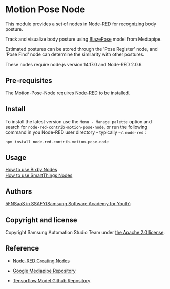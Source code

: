 # Motion Pose Node

This module provides a set of nodes in Node-RED for recognizing body posture.

Track and visualize body posture using [BlazePose](https://google.github.io/mediapipe/solutions/pose.html) model from Mediapipe.

Estimated postures can be stored through the 'Pose Register' node, and 'Pose Find' node can determine the similarity with other postures.

These nodes require node.js version 14.17.0 and Node-RED 2.0.6.

## Pre-requisites

The Motion-Pose-Node requires [Node-RED](https://nodered.org/) to be installed.

## Install

To install the latest version use the `Menu - Manage palette` option and search for `node-red-contrib-motion-pose-node`, or run the following command in you Node-RED user directory - typically `~/.node-red` :

    npm install node-red-contrib-motion-pose-node

## Usage
[How to use Bixby Nodes](https://sasm.developer.samsung.com/tutorials/article_2_4)  
[How to use SmartThings Nodes](https://sasm.developer.samsung.com/tutorials/article_2_3)

## Authors
[5FNSaaS in SSAFY(Samsung Software Academy for Youth)](https://github.com/5FNSaaS)

## Copyright and license
Copyright Samsung Automation Studio Team under [the Apache 2.0 license](https://www.apache.org/licenses/LICENSE-2.0).

## Reference

- [Node-RED Creating Nodes](https://nodered.org/docs/creating-nodes/)
- [Google Mediapipe Repository](https://github.com/google/mediapipe)

- [Tensorflow Model Github Repository](https://github.com/tensorflow/tfjs-models)